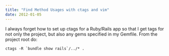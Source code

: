 ```yaml
---
title: "Find Method Usages with ctags and vim"
date: 2012-01-05
---
```

<p>I always forget how to set up ctags for a Ruby/Rails app so that I get tags
for not only the project, but also any gems specified in my Gemfile. From the
project root do:</p>
<pre><code>ctags -R `bundle show rails`/../* .</code></pre>
